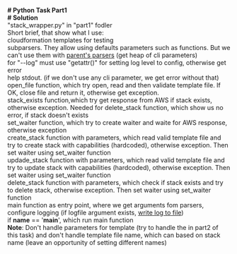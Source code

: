 <b># Python Task Part1</b><br>
<b># Solution</b><br>
"stack_wrapper.py" in "part1" fodler<br>
Short brief, that show what I use:<br>
	cloudformation templates for testing<br>
	subparsers. They allow using defaults parameters such as functions. But we can't use them with <a href="https://docs.python.org/3/library/argparse.html#parents">parent's parsers</a> (get heap of cli parameters)<br>
		for "--log" must use "getattr()" for setting log level to config, otherwise get error<br>
	help stdout. (if we don't use any cli parameter, we get error without that)<br>
	open_file function, which try open, read and then validate template file. If OK, close file and return it, otherwise get exception. <br>
	stack_exists function,which try get response from AWS if stack exists, otherwise exception. Needed for delete_stack function, which show us no error, if stack doesn't exists<br>
	set_waiter function, which try to create waiter and waite for AWS response, otherwise exception<br>
	create_stack function with parameters, which read valid template file and try to create stack with capabilities (hardcoded), otherwise exception. Then set waiter using set_waiter function<br>
	updade_stack function with parameters, which read valid template file and try to update stack with capabilities (hardcoded), otherwise exception. Then set waiter using set_waiter function<br>
	delete_stack function with parameters, which check if stack exists and try to delete stack, otherwise exception. Then set waiter using set_waiter function<br>
	main function as entry point, where we get arguments fom parsers, configure logging (if logfile argument exists, <a href="https://docs.python.org/3/howto/logging.html#logging-to-a-file">write log to file</a>)<br>
	if __name__ == '__main__', which run main function<br>
<b>Note</b>: Don't handle parameters for template (try to handle the in part2 of this task) and don't handle template file name, which can based on stack name (leave an opportunity of setting different names)  
